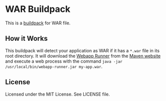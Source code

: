 # WAR Buildpack

This is a [buildpack](http://doc.scalingo.com/buildpacks) for WAR file.

## How it Works

This buildpack will detect your application as WAR if it has a `*.war` file in
its root directory. It will download the [Webapp
Runner](https://github.com/jsimone/webapp-runner/) from the [Maven
website](http://central.maven.org/maven2/com/github/jsimone/webapp-runner/) and
execute a web process with the command `java -jar
/usr/local/bin/webapp-runner.jar my-app.war`.

## License

Licensed under the MIT License. See LICENSE file.
